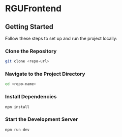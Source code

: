 # RGUFrontend

## Getting Started

Follow these steps to set up and run the project locally:

### Clone the Repository
```sh
git clone <repo-url>
```

### Navigate to the Project Directory
```sh
cd <repo-name>
```

### Install Dependencies
```sh
npm install
```

### Start the Development Server
```sh
npm run dev
```
